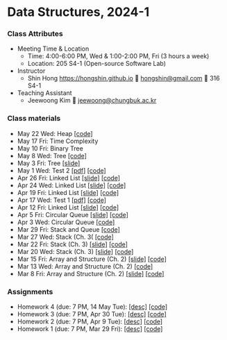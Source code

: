 # Data Structures, 2024-1 #

### Class Attributes ###
* Meeting Time & Location
	- Time: 4:00-6:00 PM, Wed & 1:00-2:00 PM, Fri (3 hours a week)
	- Location: 205 S4-1 (Open-source Software Lab)
* Instructor
	- Shin Hong https://hongshin.github.io :e-mail: hongshin@gmail.com :door: 316 S4-1
* Teaching Assistant
	- Jeewoong Kim :e-mail: jeewoong@chungbuk.ac.kr


### Class materials ###
* May 22 Wed: Heap [\[code\]](code/May22)
* May 17 Fri: Time Complexity 
* May 10 Fri: Binary Tree
* May 8 Wed: Tree [\[code\]](code/May08)
* May 3 Fri: Tree [\[slide\]](notes/ch5-tree.pdf)
* May 1 Wed: Test 2 [\[pdf\]](test/test1.pdf) [\[code\]](test/test2)
* Apr 26 Fri: Linked List [\[slide\]](notes/ch4-llist.pdf) [\[code\]](code/Apr26)
* Apr 24 Wed: Linked List [\[slide\]](notes/ch4-llist.pdf) [\[code\]](code/Apr24)
* Apr 19 Fri: Linked List [\[slide\]](notes/ch4-llist.pdf) [\[code\]](code/Apr19) 
* Apr 17 Wed: Test 1 [\[pdf\]](test/test1.pdf) [\[code\]](test/test1)
* Apr 12 Fri: Linked List [\[slide\]](notes/ch4-llist.pdf) [\[code\]](code/Apr12)
* Apr 5 Fri: Circular Queue [\[slide\]](notes/ch3-queue-r2.pdf) [\[code\]](code/Apr5)
* Apr 3 Wed: Circular Queue [\[code\]](code/Apr3)
* Mar 29 Fri: Stack and Queue [\[code\]](code/Mar29)
* Mar 27 Wed: Stack (Ch. 3( [\[code\]](code/Mar27)
* Mar 22 Fri: Stack (Ch. 3) [\[slide\]](notes/ch3-stack-r1.pdf) [\[code\]](code/Mar22)
* Mar 20 Wed: Stack (Ch. 3) [\[slide\]](notes/ch3-stack.pdf) [\[code\]](code/Mar20) 
* Mar 15 Fri: Array and Structure (Ch. 2) [\[slide\]](notes/ch2-r2.pdf) [\[code\]](code/Mar15)
* Mar 13 Wed: Array and Structure (Ch. 2) [\[code\]](code/Mar13)
* Mar 8 Fri: Array and Structure (Ch. 2) [\[slide\]](notes/ch2.pdf) [\[code\]](code/Mar8)


### Assignments ###
* Homework 4 (due: 7 PM, 14 May Tue): [\[desc\]](assignments/homework4/homework4.pdf) [\[code\]](assignments/homework4)
* Homework 3 (due: 7 PM, Apr 30 Tue): [\[desc\]](assignments/homework3/homework3.pdf) [\[code\]](assignments/homework3)
* Homework 2 (due: 7 PM, Apr 9 Tue): [\[desc\]](assignments/homework2/homework2.pdf) [\[code\]](assignments/homework2)
* Homework 1 (due: 7 PM, Mar 29 Fri): [\[desc\]](assignments/homework1/homework1.pdf) [\[code\]](assignments/homework1/poly.c)

